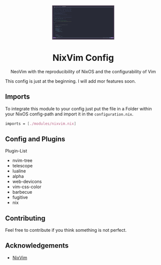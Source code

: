 <p align="center">
  <img src="/img/nixvim.png" width="200" />
</p>

<h1 align="center">NixVim Config</h1>
<p align="center">NeoVim with the reproducibility of NixOS and the configurability of Vim</p>

This config is just at the beginning. I will add mor features soon. 

## Imports

To integrate this module to your config just put the file in a Folder within your NixOS config-path and import it in the `configuration.nix`.

```nix
imports = [./modules/nixvim.nix]
```

## Config and Plugins

Plugin-List

- nvim-tree
- telescope
- lualine
- alpha
- web-devicons
- vim-css-color
- barbecue
- fugitive
- nix

## Contributing
Feel free to contribute if you think something is not perfect.

## Acknowledgements
 * [NixVim](https://github.com/nix-community/nixvim)
